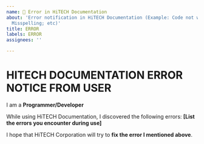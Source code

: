 ```yaml
---
name: 📃 Error in HiTECH Documentation
about: 'Error notification in HiTECH Documentation (Example: Code not working/error;
  Misspelling; etc)'
title: ERROR
labels: ERROR
assignees: ''

---
```


# HITECH DOCUMENTATION ERROR NOTICE FROM USER

I am a **Programmer/Developer**

While using HiTECH Documentation, I discovered the following errors:
**[List the errors you encounter during use]**

I hope that HiTECH Corporation will try to **fix the error I mentioned above**.
